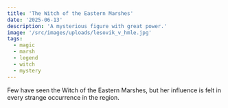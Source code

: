 ```yaml
---
title: 'The Witch of the Eastern Marshes'
date: '2025-06-13'
description: 'A mysterious figure with great power.'
image: '/src/images/uploads/lesovik_v_hmle.jpg'
tags:
  - magic
  - marsh
  - legend
  - witch
  - mystery
---
```


Few have seen the Witch of the Eastern Marshes, but her influence is felt in every strange occurrence in the region.
